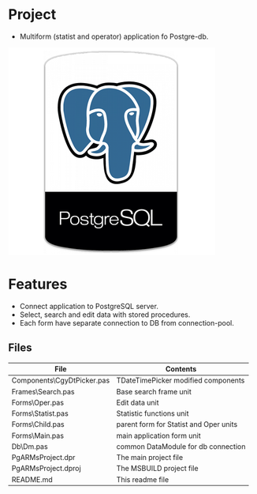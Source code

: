 # Project
- Multiform (statist and operator) application fo Postgre-db.
                   
![](postgresql-relational-database.png) 

# Features  
- Connect application to PostgreSQL server.
- Select, search and edit data with stored procedures.
- Each form have separate connection to DB from connection-pool.

## Files

| File | Contents | 
| --- | --- |
| Components\CgyDtPicker.pas | TDateTimePicker modified components |
| Frames\Search.pas | Base search frame unit |
| Forms\Oper.pas | Edit data unit |
| Forms\Statist.pas | Statistic functions unit |
| Forms\Child.pas | parent form for Statist and Oper units |
| Forms\Main.pas | main application form unit |
| Db\Dm.pas | common DataModule for db connection |
| PgARMsProject.dpr | The main project file |
| PgARMsProject.dproj | The MSBUILD project file |
| README.md | This readme file |
